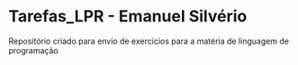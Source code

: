 # Tarefas_LPR - Emanuel Silvério
 
Repositório criado para envio de exercícios para a matéria de linguagem de programação
